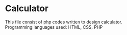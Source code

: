 # Calculator
This file consist of php codes written to design calculator.
<br/>Programming languages used: HTML, CSS, PHP
